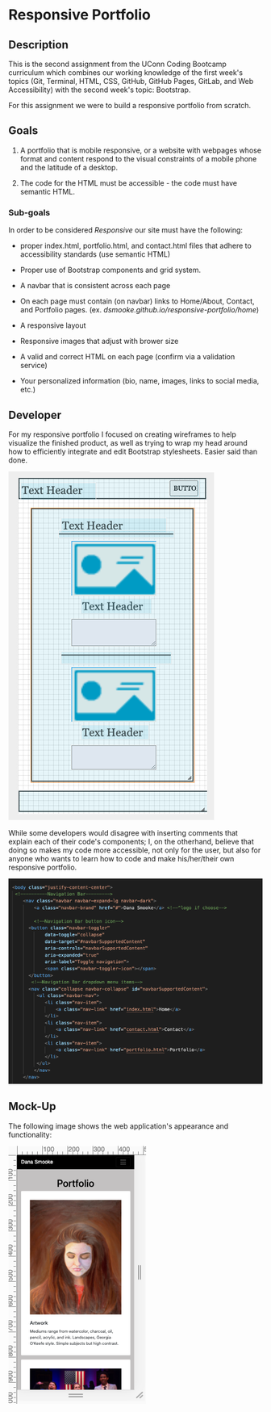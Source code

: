 # Responsive Portfolio

## Description

This is the second assignment from the UConn Coding Bootcamp curriculum which combines our working knowledge of the first week's topics (Git, Terminal, HTML, CSS, GitHub, GitHub Pages, GitLab, and Web Accessibility) with the second week's topic: Bootstrap. 

 For this assignment we were to build a responsive portfolio from scratch. 


## Goals

1. A portfolio that is mobile responsive, or a website with webpages whose format and content respond to the visual constraints of a mobile phone and the latitude of a desktop. 

2. The code for the HTML must be accessible - the code must have semantic HTML. 

 ### Sub-goals
 
In order to be considered *Responsive* our site must have the following: 

- proper index.html, portfolio.html, and contact.html files that adhere to accessibility standards (use semantic HTML)

- Proper use of Bootstrap components and grid system.

- A navbar that is consistent across each page

- On each page must contain (on navbar) links to Home/About, Contact, and Portfolio pages. (ex. *dsmooke.github.io/responsive-portfolio/home*)

- A responsive layout

- Responsive images that adjust with brower size

- A valid and correct HTML on each page (confirm via a validation service)

- Your personalized information (bio, name, images, links to social media, etc.)

## Developer 

For my responsive portfolio I focused on creating wireframes to help visualize the finished product, as well as trying to wrap my head around how to efficiently integrate and edit Bootstrap stylesheets. Easier said than done. 

![wire frame mobile reference](./imgs/mobile375x667-wireframe.png)

While some developers would disagree with inserting comments that explain each of their code's components; I, on the otherhand, believe that doing so makes my code more accessible, not only for the user, but also for anyone who wants to learn how to code and make his/her/their own responsive portfolio.

![Comments in code](./imgs/code-comments.png)

## Mock-Up

The following image shows the web application's appearance and functionality: 

![mobile portfolio demo](./imgs/mobile-wireframe-demo.png)
